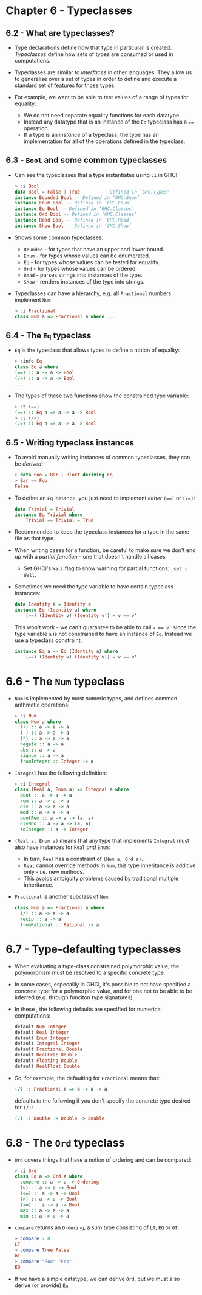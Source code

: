 # Chapter 6 - Typeclasses

## 6.2 - What are typeclasses?

- Type declarations define how that type in particular is created.  _Typeclasses_ define how sets of types are consumed or used in computations.

- Typeclasses are similar to _interfaces_ in other languages.  They allow us to generalise over a set of types in order to define and execute a standard set of features for those types.

- For example, we want to be able to test values of a range of types for equality:
    - We do not need separate equality functions for each datatype.
    - Instead any datatype that is an instance of the `Eq` typeclass has a `==` operation.
    - If a type is an _instance_ of a typeclass, the type has an implementation for all of the operations defined in the typeclass.


## 6.3 - `Bool` and some common typeclasses

- Can see the typeclasses that a type instantiates using `:i` in GHCI:

    ```haskell
    > :i Bool
    data Bool = False | True        -- Defined in ‘GHC.Types'
    instance Bounded Bool -- Defined in ‘GHC.Enum’
    instance Enum Bool -- Defined in ‘GHC.Enum’
    instance Eq Bool -- Defined in ‘GHC.Classes’
    instance Ord Bool -- Defined in ‘GHC.Classes’
    instance Read Bool -- Defined in ‘GHC.Read’
    instance Show Bool -- Defined in ‘GHC.Show’
    ```

- Shows some common typeclasses:
    - `Bounded` - for types that have an upper and lower bound.
    - `Enum` - for types whose values can be enumerated.
    - `Eq` - for types whose values can be tested for equality.
    - `Ord` - for types whose values can be ordered.
    - `Read` - parses strings into instances of the type.
    - `Show` - renders instances of the type into strings.

- Typeclasses can have a hierarchy, e.g. all `Fractional` numbers implement `Num`

    ```haskell
    > :i Fractional 
    class Num a => Fractional a where ...
    ```


## 6.4 - The `Eq` typeclass

- `Eq` is the typeclass that allows types to define a notion of equality:

    ```haskell
    > :info Eq
    class Eq a where
    (==) :: a -> a -> Bool
    (/=) :: a -> a -> Bool
    ...
    ```

- The types of these two functions show the constrained type variable:

    ```haskell
    > :t (==)
    (==) :: Eq a => a -> a -> Bool
    > :t (/=)
    (/=) :: Eq a => a -> a -> Bool
    ```


## 6.5 - Writing typeclass instances

- To avoid manually writing instances of common typeclasses, they can be _derived_:

    ```haskell
    > data Foo = Bar | Blort deriving Eq
    > Bar == Foo
    False
    ```

- To define an `Eq` instance, you just need to implement _either_ `(==)` or `(/=)`:

    ```haskell
    data Trivial = Trivial
    instance Eq Trivial where
        Trivial == Trivial = True
    ```

- Recommended to keep the typeclass instances for a type in the same file as that type.

- When writing cases for a function, be careful to make sure we don't end up with a _partial function_ - one that doesn't handle all cases
    - Set GHCi's `Wall` flag to show warning for partial functions: `:set -Wall`.

- Sometimes we need the type variable to have certain typeclass instances:

    ```haskell
    data Identity a = Identity a
    instance Eq (Identity a) where
        (==) (Identity v) (Identity v') = v == v'
    ```

  This won't work - we can't guarantee to be able to call `v == v'` since the type variable `a` is not constrained to have an instance of `Eq`.  Instead we use a typeclass constraint:

    ```haskell
    instance Eq a => Eq (Identity a) where
        (==) (Identity v) (Identity v') = v == v'
    ```

# 6.6 - The `Num` typeclass

- `Num` is implemented by most numeric types, and defines common arithmetic operations:

    ```haskell
    > :i Num
    class Num a where
      (+) :: a -> a -> a
      (-) :: a -> a -> a
      (*) :: a -> a -> a
      negate :: a -> a
      abs :: a -> a
      signum :: a -> a
      fromInteger :: Integer -> a
    ```

- `Integral` has the following definition:

    ```haskell
    > :i Integral
    class (Real a, Enum a) => Integral a where
      quot :: a -> a -> a
      rem :: a -> a -> a
      div :: a -> a -> a
      mod :: a -> a -> a
      quotRem :: a -> a -> (a, a)
      divMod :: a -> a -> (a, a)
      toInteger :: a -> Integer
    ```

- `(Real a, Enum a)` means that any type that implements `Integral` must also have instances for `Real` _and_ `Enum`:
    - In turn, `Real` has a constraint of `(Num a, Ord a)`.
    - `Real` cannot override methods in `Num`, this type inheritance is additive only - i.e. new methods.
    - This avoids ambiguity problems caused by traditional multiple inheritance.

- `Fractional` is another subclass of `Num`:

    ```haskell
    class Num a => Fractional a where
      (/) :: a -> a -> a
      recip :: a -> a
      fromRational :: Rational -> a
    ```


# 6.7 - Type-defaulting typeclasses

- When evaluating a type-class constrained polymorphic value, the polymorphism must be resolved to a specific concrete type.

- In some cases, especailly in GHCi, it's possible to not have specified a concrete type for a polymorphic value, and for one not to be able to be inferred (e.g. through funciton type signatures).

- In these , the following defaults are specified for numerical computations:

    ```haskell
    default Num Integer
    default Real Integer
    default Enum Integer
    default Integral Integer
    default Fractional Double
    default RealFrac Double
    default Floating Double
    default RealFloat Double
    ```

- So, for example, the defaulting for `Fractional` means that:

    ```haskell
    (/) :: Fractional a => a -> a -> a
    ```

  defaults to the following if you don't specify the concrete type desired for `(/)`:

    ```haskell
    (/) :: Double -> Double -> Double
    ```

# 6.8 - The `Ord` typeclass


- `Ord` covers things that have a notion of ordering and can be compared:

    ```haskell
    > :i Ord
    class Eq a => Ord a where
      compare :: a -> a -> Ordering
      (<) :: a -> a -> Bool
      (<=) :: a -> a -> Bool
      (>) :: a -> a -> Bool
      (>=) :: a -> a -> Bool
      max :: a -> a -> a
      min :: a -> a -> a
    ```

- `compare` returns an `Ordering`, a sum type consisting of `LT`, `EQ` or `GT`:

    ```haskell
    > compare 7 8
    LT
    > compare True False
    GT
    > compare "Foo" "Foo"
    EQ
    ```

- If we have a simple datatype, we can derive `Ord`, but we must also derive (or provide) `Eq`



